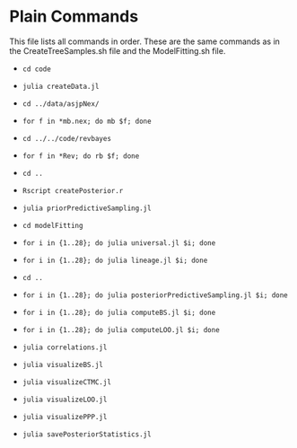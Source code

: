 # Plain Commands

This file lists all commands in order. These are the same commands as in the CreateTreeSamples.sh file and the ModelFitting.sh file.

- `cd code`

- `julia createData.jl`

- `cd ../data/asjpNex/`

- `for f in *mb.nex; do mb $f; done`

- `cd ../../code/revbayes`

- `for f in *Rev; do rb $f; done`

- `cd ..`

- `Rscript createPosterior.r`

- `julia priorPredictiveSampling.jl`

- `cd modelFitting`

- `for i in {1..28}; do julia universal.jl $i; done`

- `for i in {1..28}; do julia lineage.jl $i; done`

- `cd ..`

- `for i in {1..28}; do julia posteriorPredictiveSampling.jl $i; done`

- `for i in {1..28}; do julia computeBS.jl $i; done`

- `for i in {1..28}; do julia computeLOO.jl $i; done`

- `julia correlations.jl`

- `julia visualizeBS.jl`

- `julia visualizeCTMC.jl`

- `julia visualizeLOO.jl`

- `julia visualizePPP.jl`

- `julia savePosteriorStatistics.jl`

